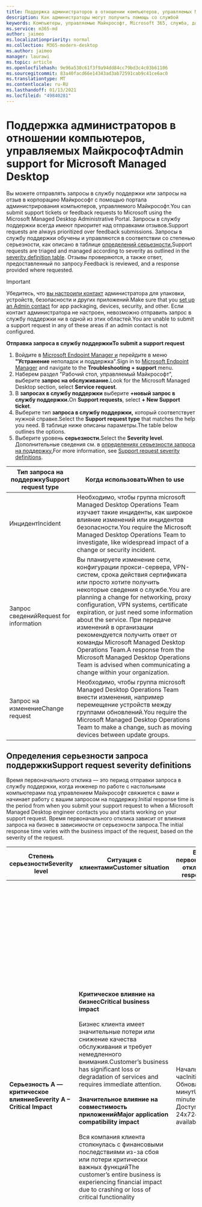 ```yaml
---
title: Поддержка администраторов в отношении компьютеров, управляемых Майкрософт
description: Как администраторы могут получить помощь со службой
keywords: Компьютеры, управляемые Майкрософт, Microsoft 365, служба, документация
ms.service: m365-md
author: jaimeo
ms.localizationpriority: normal
ms.collection: M365-modern-desktop
ms.author: jaimeo
manager: laurawi
ms.topic: article
ms.openlocfilehash: 9e96a530c61f3f9a94dd84cc79bd3c4c03b61106
ms.sourcegitcommit: 83a40facd66e14343ad3ab72591cab9c41ce6ac0
ms.translationtype: MT
ms.contentlocale: ru-RU
ms.lasthandoff: 01/13/2021
ms.locfileid: "49840281"
---
```

# <a name="admin-support-for-microsoft-managed-desktop"></a><span data-ttu-id="97ba3-104">Поддержка администраторов в отношении компьютеров, управляемых Майкрософт</span><span class="sxs-lookup"><span data-stu-id="97ba3-104">Admin support for Microsoft Managed Desktop</span></span>

<span data-ttu-id="97ba3-105">Вы можете отправлять запросы в службу поддержки или запросы на отзыв в корпорацию Майкрософт с помощью портала администрирования компьютеров, управляемого Майкрософт.</span><span class="sxs-lookup"><span data-stu-id="97ba3-105">You can submit support tickets or feedback requests to Microsoft using the Microsoft Managed Desktop Administrative Portal.</span></span> <span data-ttu-id="97ba3-106">Запросы в службу поддержки всегда имеют приоритет над отправками отзывов.</span><span class="sxs-lookup"><span data-stu-id="97ba3-106">Support requests are always prioritized over feedback submissions.</span></span> <span data-ttu-id="97ba3-107">Запросы в службу поддержки обучены и управляются в соответствии со степенью серьезности, как описано в таблице [определений серьезности.](#sev)</span><span class="sxs-lookup"><span data-stu-id="97ba3-107">Support requests are triaged and managed according to severity as outlined in the [severity definition table](#sev).</span></span> <span data-ttu-id="97ba3-108">Отзывы проверяются, а также ответ, предоставленный по запросу.</span><span class="sxs-lookup"><span data-stu-id="97ba3-108">Feedback is reviewed, and a response provided where requested.</span></span> 

>[!IMPORTANT]
><span data-ttu-id="97ba3-109">Убедитесь, что [вы настроили контакт](../get-started/add-admin-contacts.md) администратора для упаковки, устройств, безопасности и других приложений.</span><span class="sxs-lookup"><span data-stu-id="97ba3-109">Make sure that you [set up an Admin contact](../get-started/add-admin-contacts.md) for app packaging, devices, security, and other.</span></span> <span data-ttu-id="97ba3-110">Если контакт администратора не настроен, невозможно отправить запрос в службу поддержки ни в одной из этих областей.</span><span class="sxs-lookup"><span data-stu-id="97ba3-110">You are unable to submit a support request in any of these areas if an admin contact is not configured.</span></span>

<span data-ttu-id="97ba3-111">**Отправка запроса в службу поддержки**</span><span class="sxs-lookup"><span data-stu-id="97ba3-111">**To submit a support request**</span></span>
1. <span data-ttu-id="97ba3-112">Войдите в [Microsoft Endpoint Manager и](https://endpoint.microsoft.com/) перейдите в меню **"Устранение** неполадок и поддержка".</span><span class="sxs-lookup"><span data-stu-id="97ba3-112">Sign in to [Microsoft Endpoint Manager](https://endpoint.microsoft.com/) and navigate to the **Troubleshooting + support** menu.</span></span>
2. <span data-ttu-id="97ba3-113">Наберем раздел "Рабочий стол, управляемый Майкрософт", выберите **запрос на обслуживание.**</span><span class="sxs-lookup"><span data-stu-id="97ba3-113">Look for the Microsoft Managed Desktop section, select **Service request**.</span></span>
3. <span data-ttu-id="97ba3-114">В **запросах в службу поддержки** выберите **+новый запрос в службу поддержки.**</span><span class="sxs-lookup"><span data-stu-id="97ba3-114">On **Support requests**, select **+ New Support ticket**.</span></span>
4. <span data-ttu-id="97ba3-115">Выберите тип **запроса в службу поддержки,** который соответствует нужной справке.</span><span class="sxs-lookup"><span data-stu-id="97ba3-115">Select the **Support request type** that matches the help you need.</span></span> <span data-ttu-id="97ba3-116">В таблице ниже описаны параметры.</span><span class="sxs-lookup"><span data-stu-id="97ba3-116">The table below outlines the options.</span></span> 
5. <span data-ttu-id="97ba3-117">Выберите уровень **серьезности.**</span><span class="sxs-lookup"><span data-stu-id="97ba3-117">Select the **Severity level**.</span></span> <span data-ttu-id="97ba3-118">Дополнительные сведения см. в [определениях серьезности запроса на поддержку.](#sev)</span><span class="sxs-lookup"><span data-stu-id="97ba3-118">For more information, see [Support request severity definitions](#sev).</span></span> 

<span data-ttu-id="97ba3-119">Тип запроса на поддержку</span><span class="sxs-lookup"><span data-stu-id="97ba3-119">Support request type</span></span> | <span data-ttu-id="97ba3-120">Когда использовать</span><span class="sxs-lookup"><span data-stu-id="97ba3-120">When to use</span></span>
--- | ---
<span data-ttu-id="97ba3-121">Инцидент</span><span class="sxs-lookup"><span data-stu-id="97ba3-121">Incident</span></span> | <span data-ttu-id="97ba3-122">Необходимо, чтобы группа microsoft Managed Desktop Operations Team изучает такие инциденты, как широкое влияние изменений или инцидентов безопасности.</span><span class="sxs-lookup"><span data-stu-id="97ba3-122">You require the Microsoft Managed Desktop Operations Team to investigate, like widespread impact of a change or security incident.</span></span>
<span data-ttu-id="97ba3-123">Запрос сведений</span><span class="sxs-lookup"><span data-stu-id="97ba3-123">Request for information</span></span> | <span data-ttu-id="97ba3-124">Вы планируете изменение сети, конфигурации прокси-сервера, VPN-систем, срока действия сертификата или просто хотите получить некоторые сведения о службе.</span><span class="sxs-lookup"><span data-stu-id="97ba3-124">You are planning a change for networking, proxy configuration, VPN systems, certificate expiration, or just need some information about the service.</span></span> <span data-ttu-id="97ba3-125">При передаче изменений в организации рекомендуется получить ответ от команды Microsoft Managed Desktop Operations Team.</span><span class="sxs-lookup"><span data-stu-id="97ba3-125">A response from the Microsoft Managed Desktop Operations Team is advised when communicating a change within your organization.</span></span>
<span data-ttu-id="97ba3-126">Запрос на изменение</span><span class="sxs-lookup"><span data-stu-id="97ba3-126">Change request</span></span> | <span data-ttu-id="97ba3-127">Необходимо, чтобы группа microsoft Managed Desktop Operations Team внести изменения, например перемещение устройств между группами обновлений.</span><span class="sxs-lookup"><span data-stu-id="97ba3-127">You require the Microsoft Managed Desktop Operations Team to make a change, such as moving devices between update groups.</span></span>

<span id="sev" />

## <a name="support-request-severity-definitions"></a><span data-ttu-id="97ba3-128">Определения серьезности запроса поддержки</span><span class="sxs-lookup"><span data-stu-id="97ba3-128">Support request severity definitions</span></span>

<span data-ttu-id="97ba3-129">Время первоначального отклика — это период отправки запроса в службу поддержки, когда инженер по работе с настольными компьютерами под управлением Майкрософт свяжиется с вами и начинает работу с вашим запросом на поддержку.</span><span class="sxs-lookup"><span data-stu-id="97ba3-129">Initial response time is the period from when you submit your support request to when a Microsoft Managed Desktop engineer contacts you and starts working on your support request.</span></span> <span data-ttu-id="97ba3-130">Время первоначального отклика зависит от влияния запроса на бизнес в зависимости от серьезности запроса.</span><span class="sxs-lookup"><span data-stu-id="97ba3-130">The initial response time varies with the business impact of the request, based on the severity of the request.</span></span>

<span data-ttu-id="97ba3-131">Степень серьезности</span><span class="sxs-lookup"><span data-stu-id="97ba3-131">Severity level</span></span>  | <span data-ttu-id="97ba3-132">Ситуация с клиентами</span><span class="sxs-lookup"><span data-stu-id="97ba3-132">Customer situation</span></span> |  <span data-ttu-id="97ba3-133">Время первоначального отклика</span><span class="sxs-lookup"><span data-stu-id="97ba3-133">Initial response time</span></span>   | <span data-ttu-id="97ba3-134">Ожидаемый ответ клиента</span><span class="sxs-lookup"><span data-stu-id="97ba3-134">Expected customer response</span></span>
--- | --- | --- | ---
<span data-ttu-id="97ba3-135">**Серьезность А — критическое влияние**</span><span class="sxs-lookup"><span data-stu-id="97ba3-135">**Severity A – Critical Impact**</span></span> |  <span data-ttu-id="97ba3-136">**Критическое влияние на бизнес**</span><span class="sxs-lookup"><span data-stu-id="97ba3-136">**Critical business impact**</span></span><br><br><span data-ttu-id="97ba3-137">Бизнес клиента имеет значительные потери или снижение качества обслуживания и требует немедленного внимания.</span><span class="sxs-lookup"><span data-stu-id="97ba3-137">Customer’s business has significant loss or degradation of services and requires immediate attention.</span></span><br><br><span data-ttu-id="97ba3-138">**Значительное влияние на совместимость приложений**</span><span class="sxs-lookup"><span data-stu-id="97ba3-138">**Major application compatibility impact**</span></span><br><br><span data-ttu-id="97ba3-139">Вся компания клиента столкнулась с финансовыми последствиями из-за сбоя или потери критически важных функций</span><span class="sxs-lookup"><span data-stu-id="97ba3-139">The customer’s entire business is experiencing financial impact due to crashing or loss of critical functionality</span></span> | <span data-ttu-id="97ba3-140">Начальная: < 1 час</span><span class="sxs-lookup"><span data-stu-id="97ba3-140">Initial: < 1 hour</span></span><br><span data-ttu-id="97ba3-141">Обновление: 60 минут</span><span class="sxs-lookup"><span data-stu-id="97ba3-141">Update: 60 minutes</span></span><br><span data-ttu-id="97ba3-142">Доступно 24x7</span><span class="sxs-lookup"><span data-stu-id="97ba3-142">24x7 available</span></span> | <span data-ttu-id="97ba3-143">При выборе серьезности А вы подтверждаете, что проблема оказывает критическое влияние на бизнес, а также серьезные потери и снижение качества обслуживания.</span><span class="sxs-lookup"><span data-stu-id="97ba3-143">When you select Severity A, you confirm that the issue has critical business impact, with severe loss and degradation of services.</span></span> <br><br><span data-ttu-id="97ba3-144">Проблема требует немедленного ответа, и вы каждый день обязуется непрерывной операции 24x7 с командой Майкрософт до решения, в противном случае корпорация Майкрософт может по своему усмотрению уменьшить степень серьезности до уровня B.</span><span class="sxs-lookup"><span data-stu-id="97ba3-144">The issue demands an immediate response, and you commit to continuous 24x7 operation every day with the Microsoft team until resolution, otherwise, Microsoft may at its discretion decrease the Severity to level B.</span></span><br><br> <span data-ttu-id="97ba3-145">Вы также убедитесь, что у корпорации Майкрософт есть точные контактные данные.</span><span class="sxs-lookup"><span data-stu-id="97ba3-145">You also ensure that Microsoft has your accurate contact information.</span></span> 
<span data-ttu-id="97ba3-146">**Серьезность Б — среднее влияние**</span><span class="sxs-lookup"><span data-stu-id="97ba3-146">**Severity B – Moderate Impact**</span></span> |  <span data-ttu-id="97ba3-147">**Умеренное влияние на бизнес**</span><span class="sxs-lookup"><span data-stu-id="97ba3-147">**Moderate business impact**</span></span><br><br><span data-ttu-id="97ba3-148">Бизнес клиента имеет средний ущерб от потери или ухудшения качества обслуживания, но работа может быть достаточно нарушена.</span><span class="sxs-lookup"><span data-stu-id="97ba3-148">Customer’s business has moderate loss or degradation of services, but work can reasonably continue in an impaired manner.</span></span><br><br><span data-ttu-id="97ba3-149">**Умеренное влияние совместимости приложений**</span><span class="sxs-lookup"><span data-stu-id="97ba3-149">**Moderate application compatibility impact**</span></span><br><br><span data-ttu-id="97ba3-150">Конкретная бизнес-группа больше не является продуктивной из-за сбоя или потери критически важных функций.</span><span class="sxs-lookup"><span data-stu-id="97ba3-150">A specific business group is no longer productive, due to crashing behavior or loss of critical functionality.</span></span> |  <span data-ttu-id="97ba3-151">Начальная: < 4 часа</span><span class="sxs-lookup"><span data-stu-id="97ba3-151">Initial: < 4 hours</span></span><br><span data-ttu-id="97ba3-152">Обновление: 12 часов</span><span class="sxs-lookup"><span data-stu-id="97ba3-152">Update: 12 hours</span></span><br><span data-ttu-id="97ba3-153">Часы работы (доступно 24x7)</span><span class="sxs-lookup"><span data-stu-id="97ba3-153">Business hours (24x7 available)</span></span> | <span data-ttu-id="97ba3-154">При выборе степени серьезности Б вы подтверждаете, что проблема оказывает умеренное влияние на бизнес с потерей и снижением качества обслуживания, но обходные пути обеспечивают разумное, хотя и временное, непрерывность бизнеса.</span><span class="sxs-lookup"><span data-stu-id="97ba3-154">When you select Severity B, you confirm that the issue has moderate impact to your business with loss and degradation of services, but workarounds enable reasonable, albeit temporary, business continuity.</span></span> <br><br><span data-ttu-id="97ba3-155">Для решения проблемы требуется срочный ответ.</span><span class="sxs-lookup"><span data-stu-id="97ba3-155">The issue demands an urgent response.</span></span> <span data-ttu-id="97ba3-156">Если при отправке запроса в службу поддержки вы выбрали 24x7, вы будете фиксировать непрерывную операцию 24x7 каждый день вместе с командой Майкрософт до разрешения, в противном случае корпорация Майкрософт может по своему усмотрению уменьшить степень серьезности до уровня C. Если при отправке инцидента со степенью серьезности Б вы выбрали поддержку в часы работы, корпорация Майкрософт будет связываться с вами только в нее.</span><span class="sxs-lookup"><span data-stu-id="97ba3-156">If you chose 24x7 when you submit the support request, you commit to a continuous 24x7 operation every day with the Microsoft team until resolution, otherwise, Microsoft might at its discretion decrease the severity to level C. If you chose business-hours support when you submit a Severity B incident, Microsoft will contact you during business hours only.</span></span><br><br><span data-ttu-id="97ba3-157">Вы также убедитесь, что у корпорации Майкрософт есть точные контактные данные.</span><span class="sxs-lookup"><span data-stu-id="97ba3-157">You also ensure that Microsoft has your accurate contact information.</span></span>
<span data-ttu-id="97ba3-158">**Серьезность C — минимальное влияние**</span><span class="sxs-lookup"><span data-stu-id="97ba3-158">**Severity C – Minimal Impact**</span></span> |   <span data-ttu-id="97ba3-159">**Минимальное влияние на бизнес**</span><span class="sxs-lookup"><span data-stu-id="97ba3-159">**Minimum business impact**</span></span><br><br> <span data-ttu-id="97ba3-160">Бизнес клиента работает с незначительными неудобствами в работе служб.</span><span class="sxs-lookup"><span data-stu-id="97ba3-160">Customer’s business is functioning with minor impediments of services.</span></span><br><br><span data-ttu-id="97ba3-161">**Незначительное влияние на совместимость приложений**</span><span class="sxs-lookup"><span data-stu-id="97ba3-161">**Minor application compatibility impact**</span></span><br><br><span data-ttu-id="97ba3-162">Потенциально несвязанные пользователи могут испытывать незначительные проблемы совместимости, которые не препятствуют производительности</span><span class="sxs-lookup"><span data-stu-id="97ba3-162">Potentially unrelated users experience minor compatibility issues that do not prevent productivity</span></span> |    <span data-ttu-id="97ba3-163">Начальная: < 8 часов</span><span class="sxs-lookup"><span data-stu-id="97ba3-163">Initial: < 8 hours</span></span><br><span data-ttu-id="97ba3-164">Обновление: 24 часа</span><span class="sxs-lookup"><span data-stu-id="97ba3-164">Update: 24 hours</span></span><br><span data-ttu-id="97ba3-165">Рабочие часы</span><span class="sxs-lookup"><span data-stu-id="97ba3-165">Business hours</span></span>  | <span data-ttu-id="97ba3-166">При выборе уровня серьезности C вы подтверждаете, что проблема оказывает минимальное влияние на вашу бизнес- и незначительную помеху в обслуживании.</span><span class="sxs-lookup"><span data-stu-id="97ba3-166">When you select Severity C, you confirm that the issue has minimum impact to your business with minor impediment of service.</span></span><br><br><span data-ttu-id="97ba3-167">В случае инцидента серьезности C корпорация Майкрософт будет связываться с вами только в часы работы.</span><span class="sxs-lookup"><span data-stu-id="97ba3-167">For a Severity C incident, Microsoft will contact you during business hours only.</span></span><br><br><span data-ttu-id="97ba3-168">Вы также гарантируете, что у корпорации Майкрософт есть точные контактные данные</span><span class="sxs-lookup"><span data-stu-id="97ba3-168">You also ensure that Microsoft has your accurate contact information</span></span>

<span data-ttu-id="97ba3-169">Дополнительные сведения:</span><span class="sxs-lookup"><span data-stu-id="97ba3-169">More details:</span></span>
- <span data-ttu-id="97ba3-170">**Языки поддержки** — вся поддержка предоставляется на английском языке.</span><span class="sxs-lookup"><span data-stu-id="97ba3-170">**Support languages** - All support is provided in English.</span></span>
- <span data-ttu-id="97ba3-171">**Изменение уровня серьезности** . Корпорация Майкрософт может понизить уровень серьезности, если клиент не сможет предоставить необходимые ресурсы или ответы, чтобы позволить корпорации Майкрософт продолжить попытки решения проблем.</span><span class="sxs-lookup"><span data-stu-id="97ba3-171">**Severity level changes** - Microsoft may downgrade the severity level if the customer is not able to provide adequate resources or responses to enable Microsoft to continue with problem resolution efforts.</span></span> 
- <span data-ttu-id="97ba3-172">**В большинстве** стран это часы с 9:00 до 17:00 по тихоокеанскому времени.</span><span class="sxs-lookup"><span data-stu-id="97ba3-172">**Business hours** - For most countries, business hours are from 9:00 AM to 5:00 PM, Pacific Standard Time.</span></span>
- <span data-ttu-id="97ba3-173">**Совместимость** приложений. Чтобы учитывать проблему совместимости приложений, между предыдущей и текущей версиями Windows или Office должна быть воспроизводимая ошибка той же версии приложения.</span><span class="sxs-lookup"><span data-stu-id="97ba3-173">**Application compatibility** - For an application compatibility issue to be considered, there must be a reproducible error, of the same version of the application, between the previous and current version of Windows or Office.</span></span> <span data-ttu-id="97ba3-174">Чтобы устранить проблемы совместимости приложений, корпорация Майкрософт требует от клиента контактной точки для работы.</span><span class="sxs-lookup"><span data-stu-id="97ba3-174">To resolve application compatibility issues, Microsoft requires a customer point of contact to work with.</span></span> <span data-ttu-id="97ba3-175">Этот сотрудник должен работать непосредственно с нашей командой Fast Track, чтобы изучить и устранить проблему.</span><span class="sxs-lookup"><span data-stu-id="97ba3-175">The individual must work directly with our Fast Track team to investigate and resolve the issue.</span></span>
- <span data-ttu-id="97ba3-176">**Время отклика клиента** Если клиент не может выполнить ожидаемые требования к ответу, корпорация Майкрософт понизит уровень серьезности запроса до минимальной степени серьезности C. Если клиент не ответил на запросы о действии, корпорация Майкрософт устраняет и закрывает запрос в службу поддержки в течение 48 часов после последнего запроса.</span><span class="sxs-lookup"><span data-stu-id="97ba3-176">**Customer response time** If a customer is unable to meet the expected response requirements, Microsoft will downgrade the request by one severity level, to a minimum of Severity C. If a customer is unresponsive to requests for action, Microsoft will mitigate and close the support request within 48 hours of the last request.</span></span>

## <a name="provide-feedback"></a><span data-ttu-id="97ba3-177">Предоставление отзывов</span><span class="sxs-lookup"><span data-stu-id="97ba3-177">Provide feedback</span></span>

<span data-ttu-id="97ba3-178">Мы ценим ваши отзывы и используем их для улучшения поддержки администраторов.</span><span class="sxs-lookup"><span data-stu-id="97ba3-178">We appreciate your feedback and use it to improve the admin support experience.</span></span>

<span data-ttu-id="97ba3-179">После того как билет находится  в состоянии **"Устранено"** или "Устранено", вы можете поделиться своим мнением о работе с этой конкретной проблемой.</span><span class="sxs-lookup"><span data-stu-id="97ba3-179">Once a ticket is in the **Mitigated** or **Resolved** state, you can share your feedback on your experience with that particular issue.</span></span> <span data-ttu-id="97ba3-180">Чтобы поделиться своим мнением, перейдите на страницу **"Запросы на** обслуживание" в меню **"Устранение** неполадок и поддержка" портала MEM.</span><span class="sxs-lookup"><span data-stu-id="97ba3-180">To share feedback, go to the **Service requests** page in the **Troubleshooting + support** menu of the MEM portal.</span></span> <span data-ttu-id="97ba3-181">Выберите конкретный билет.</span><span class="sxs-lookup"><span data-stu-id="97ba3-181">Select the specific ticket.</span></span> <span data-ttu-id="97ba3-182">Сведения о билете появятся во влете справа, выберите вкладку **"Отзывы"** и укатит запрашиваемую информацию.</span><span class="sxs-lookup"><span data-stu-id="97ba3-182">The ticket details will appear in the fly-in on the right side, select the **Feedback** tab, and provide the requested information.</span></span> <span data-ttu-id="97ba3-183">Не включайте личные сведения в форму обратной связи.</span><span class="sxs-lookup"><span data-stu-id="97ba3-183">Be careful not to include any personal information in the feedback form.</span></span> <span data-ttu-id="97ba3-184">Дополнительные сведения о конфиденциальности см. в [заявлении Майкрософт о конфиденциальности.](https://privacy.microsoft.com/privacystatement)</span><span class="sxs-lookup"><span data-stu-id="97ba3-184">For more information about privacy, see the [Microsoft Privacy Statement](https://privacy.microsoft.com/privacystatement).</span></span>

![Форма обратной связи](../../media/feedback_form.png)



## <a name="more-resources"></a><span data-ttu-id="97ba3-186">Дополнительные ресурсы</span><span class="sxs-lookup"><span data-stu-id="97ba3-186">More resources</span></span>
- <span data-ttu-id="97ba3-187">[Поддержка пользователей для компьютеров, управляемых Майкрософт.](end-user-support.md)</span><span class="sxs-lookup"><span data-stu-id="97ba3-187">[User support for Microsoft Managed Desktop](end-user-support.md).</span></span> 
- <span data-ttu-id="97ba3-188">[Поддержка компьютеров, управляемых Майкрософт.](../service-description/support.md)</span><span class="sxs-lookup"><span data-stu-id="97ba3-188">[Support for Microsoft Managed Desktop](../service-description/support.md).</span></span> 
- <span data-ttu-id="97ba3-189">Если вы уже подписаны на компьютер, управляемый Майкрософт, вы можете найти подробные процедуры, потоки процессов, рабочие  инструкции и faqs в руководстве администратора компьютеров, управляемых Майкрософт, на странице ресурсов **Online** в разделе "Управляемые Майкрософт компьютеры" меню администрирования клиента [в Microsoft Endpoint Manager](https://endpoint.microsoft.com/). </span><span class="sxs-lookup"><span data-stu-id="97ba3-189">If you already subscribe to Microsoft Managed Desktop, you can find detailed procedures, process flows, work instructions, and FAQs in the Microsoft Managed Desktop Admin Guide in the **Online resources** page under the **Microsoft Managed Desktop** section of the **Tenant administration** menu in [Microsoft Endpoint Manager](https://endpoint.microsoft.com/).</span></span>
